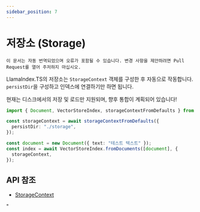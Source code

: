 ```yaml
---
sidebar_position: 7
---
```


# 저장소 (Storage)

`이 문서는 자동 번역되었으며 오류가 포함될 수 있습니다. 변경 사항을 제안하려면 Pull Request를 열어 주저하지 마십시오.`

LlamaIndex.TS의 저장소는 `StorageContext` 객체를 구성한 후 자동으로 작동합니다. `persistDir`을 구성하고 인덱스에 연결하기만 하면 됩니다.

현재는 디스크에서의 저장 및 로드만 지원되며, 향후 통합이 계획되어 있습니다!

```typescript
import { Document, VectorStoreIndex, storageContextFromDefaults } from "./src";

const storageContext = await storageContextFromDefaults({
  persistDir: "./storage",
});

const document = new Document({ text: "테스트 텍스트" });
const index = await VectorStoreIndex.fromDocuments([document], {
  storageContext,
});
```

## API 참조

- [StorageContext](../../api/interfaces/StorageContext.md)

"
